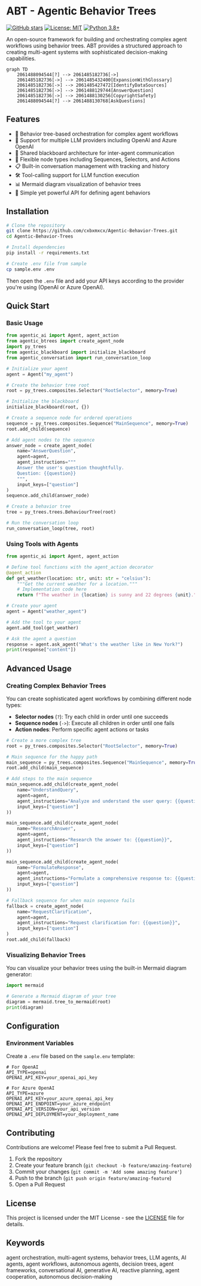 # ABT - Agentic Behavior Trees

[![GitHub stars](https://img.shields.io/github/stars/cxbxmxcx/Agentic-Behavior-Trees.svg)](https://github.com/cxbxmxcx/Agentic-Behavior-Trees/stargazers)
[![License: MIT](https://img.shields.io/badge/License-MIT-yellow.svg)](https://opensource.org/licenses/MIT)
[![Python 3.8+](https://img.shields.io/badge/python-3.8+-blue.svg)](https://www.python.org/downloads/)

An open-source framework for building and orchestrating complex agent workflows using behavior trees. ABT provides a structured approach to creating multi-agent systems with sophisticated decision-making capabilities.

```mermaid
graph TD
    2061488094544[?] --> 2061485182736[->]
    2061485182736[->] --> 2061485432400[ExpansionWithGlossary]
    2061485182736[->] --> 2061485427472[IdentifyDataSources]
    2061485182736[->] --> 2061488129744[AnswerQuestion]
    2061485182736[->] --> 2061488130256[CopyrightSafety]
    2061488094544[?] --> 2061488130768[AskQuestions]
```

## Features

- 🌲 Behavior tree-based orchestration for complex agent workflows
- 🤖 Support for multiple LLM providers including OpenAI and Azure OpenAI
- 🧠 Shared blackboard architecture for inter-agent communication
- 🔄 Flexible node types including Sequences, Selectors, and Actions
- 📋 Built-in conversation management with tracking and history
- 🛠️ Tool-calling support for LLM function execution
- 📊 Mermaid diagram visualization of behavior trees
- 🚀 Simple yet powerful API for defining agent behaviors

## Installation

```bash
# Clone the repository
git clone https://github.com/cxbxmxcx/Agentic-Behavior-Trees.git
cd Agentic-Behavior-Trees

# Install dependencies
pip install -r requirements.txt

# Create .env file from sample
cp sample.env .env
```

Then open the `.env` file and add your API keys according to the provider you're using (OpenAI or Azure OpenAI).

## Quick Start

### Basic Usage

```python
from agentic_ai import Agent, agent_action
from agentic_btrees import create_agent_node
import py_trees
from agentic_blackboard import initialize_blackboard
from agentic_conversation import run_conversation_loop

# Initialize your agent
agent = Agent("my_agent")

# Create the behavior tree root
root = py_trees.composites.Selector("RootSelector", memory=True)

# Initialize the blackboard
initialize_blackboard(root, {})

# Create a sequence node for ordered operations
sequence = py_trees.composites.Sequence("MainSequence", memory=True)
root.add_child(sequence)

# Add agent nodes to the sequence
answer_node = create_agent_node(
    name="AnswerQuestion",
    agent=agent,
    agent_instructions="""
    Answer the user's question thoughtfully.
    Question: {{question}}
    """,
    input_keys=["question"]
)
sequence.add_child(answer_node)

# Create a behavior tree
tree = py_trees.trees.BehaviourTree(root)

# Run the conversation loop
run_conversation_loop(tree, root)
```

### Using Tools with Agents

```python
from agentic_ai import Agent, agent_action

# Define tool functions with the agent_action decorator
@agent_action
def get_weather(location: str, unit: str = "celsius"):
    """Get the current weather for a location."""
    # Implementation code here
    return f"The weather in {location} is sunny and 22 degrees {unit}."

# Create your agent
agent = Agent("weather_agent")

# Add the tool to your agent
agent.add_tool(get_weather)

# Ask the agent a question
response = agent.ask_agent("What's the weather like in New York?")
print(response["content"])
```

## Advanced Usage

### Creating Complex Behavior Trees

You can create sophisticated agent workflows by combining different node types:

- **Selector nodes** (`?`): Try each child in order until one succeeds
- **Sequence nodes** (`->`): Execute all children in order until one fails
- **Action nodes**: Perform specific agent actions or tasks

```python
# Create a more complex tree
root = py_trees.composites.Selector("RootSelector", memory=True)

# Main sequence for the happy path
main_sequence = py_trees.composites.Sequence("MainSequence", memory=True)
root.add_child(main_sequence)

# Add steps to the main sequence
main_sequence.add_child(create_agent_node(
    name="UnderstandQuery",
    agent=agent,
    agent_instructions="Analyze and understand the user query: {{question}}",
    input_keys=["question"]
))

main_sequence.add_child(create_agent_node(
    name="ResearchAnswer",
    agent=agent,
    agent_instructions="Research the answer to: {{question}}",
    input_keys=["question"]
))

main_sequence.add_child(create_agent_node(
    name="FormulateResponse",
    agent=agent,
    agent_instructions="Formulate a comprehensive response to: {{question}}",
    input_keys=["question"]
))

# Fallback sequence for when main sequence fails
fallback = create_agent_node(
    name="RequestClarification",
    agent=agent,
    agent_instructions="Request clarification for: {{question}}",
    input_keys=["question"]
)
root.add_child(fallback)
```

### Visualizing Behavior Trees

You can visualize your behavior trees using the built-in Mermaid diagram generator:

```python
import mermaid

# Generate a Mermaid diagram of your tree
diagram = mermaid.tree_to_mermaid(root)
print(diagram)
```

## Configuration

### Environment Variables

Create a `.env` file based on the `sample.env` template:

```
# For OpenAI
API_TYPE=openai
OPENAI_API_KEY=your_openai_api_key

# For Azure OpenAI
API_TYPE=azure
OPENAI_API_KEY=your_azure_openai_api_key
OPENAI_API_ENDPOINT=your_azure_endpoint
OPENAI_API_VERSION=your_api_version
OPENAI_API_DEPLOYMENT=your_deployment_name
```

## Contributing

Contributions are welcome! Please feel free to submit a Pull Request.

1. Fork the repository
2. Create your feature branch (`git checkout -b feature/amazing-feature`)
3. Commit your changes (`git commit -m 'Add some amazing feature'`)
4. Push to the branch (`git push origin feature/amazing-feature`)
5. Open a Pull Request

## License

This project is licensed under the MIT License - see the [LICENSE](LICENSE) file for details.

## Keywords

agent orchestration, multi-agent systems, behavior trees, LLM agents, AI agents, agent workflows, autonomous agents, decision trees, agent frameworks, conversational AI, generative AI, reactive planning, agent cooperation, autonomous decision-making
